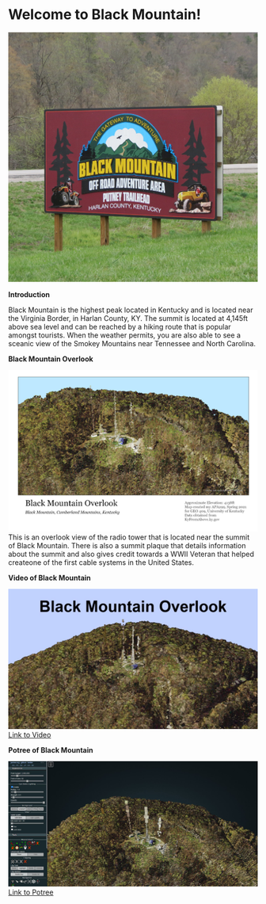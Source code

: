 # Welcome to Black Mountain!
![Sign of Black Mountain](graphics/sign.jpg)

**Introduction**

Black Mountain is the highest peak located in Kentucky and is located near the Virginia Border, in Harlan County, KY. The summit is located at 4,145ft above sea level and can be reached by a hiking route that is popular amongst tourists. When the weather permits, you are also able to see a sceanic view of the Smokey Mountains near Tennessee and North Carolina.

**Black Mountain Overlook**

![Black Mountain Overlook](graphics/bmoMap.png)
This is an overlook view of the radio tower that is located near the summit of Black Mountain. There is also a summit plaque that details information about the summit and also gives credit towards a WWII Veteran that helped createone of the first cable systems in the United States.

**Video of Black Mountain**

![Black Mountain Overlook Screenshot](graphics/bmoScreen.JPG)
[Link to Video](https://youtu.be/J0KL63oRgEU)


**Potree of Black Mountain**

![Potree Screenshot](graphics/potreeBMScreen.JPG)
[Link to Potree](https://apa299.github.io/blkmn/potreeBM/)

